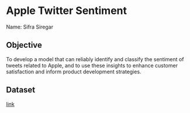 # Apple Twitter Sentiment

Name: Sifra Siregar

## Objective
To develop a model that can reliably identify and classify the sentiment of tweets related to Apple, and to use these insights to enhance customer satisfaction and inform product development strategies.


## Dataset
[link](https://www.kaggle.com/datasets/seriousran/appletwittersentimenttexts)



